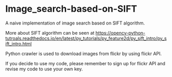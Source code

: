# Image_search-based-on-SIFT

A naive implementation of image search based on SIFT algorithm. 

More about SIFT algorithm can be seen at 
https://opencv-python-tutroals.readthedocs.io/en/latest/py_tutorials/py_feature2d/py_sift_intro/py_sift_intro.html 

Python crawler is used to download images from flickr by using flickr API. 

If you decide to use my code, please remember to sign up for flickr API and revise my code to use your own key.

